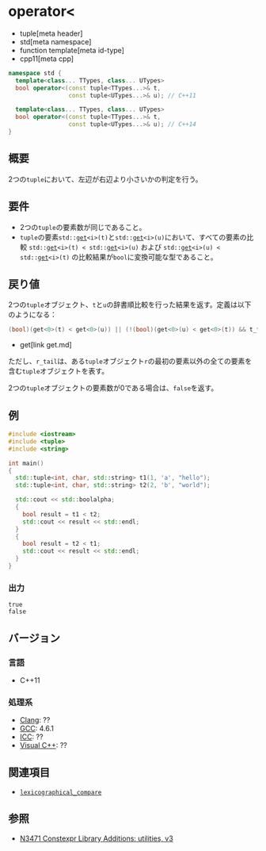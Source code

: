 # operator<
* tuple[meta header]
* std[meta namespace]
* function template[meta id-type]
* cpp11[meta cpp]

```cpp
namespace std {
  template<class... TTypes, class... UTypes>
  bool operator<(const tuple<TTypes...>& t,
                 const tuple<UTypes...>& u); // C++11

  template<class... TTypes, class... UTypes>
  bool operator<(const tuple<TTypes...>& t,
                 const tuple<UTypes...>& u); // C++14
}
```

## 概要
2つの`tuple`において、左辺が右辺より小さいかの判定を行う。


## 要件
- 2つの`tuple`の要素数が同じであること。
- `tuple`の要素`std::`[`get`](get.md)`<i>(t)`と`std::`[`get`](get.md)`<i>(u)`において、すべての要素の比較 `std::`[`get`](get.md)`<i>(t) < std::`[`get`](get.md)`<i>(u)` および `std::`[`get`](get.md)`<i>(u) < std::`[`get`](get.md)`<i>(t)` の比較結果が`bool`に変換可能な型であること。


## 戻り値
2つの`tuple`オブジェクト、`t`と`u`の辞書順比較を行った結果を返す。定義は以下のようになる：

```cpp
(bool)(get<0>(t) < get<0>(u)) || (!(bool)(get<0>(u) < get<0>(t)) && t_tail < u_tail)
```
* get[link get.md]

ただし、`r_tail`は、ある`tuple`オブジェクト`r`の最初の要素以外の全ての要素を含む`tuple`オブジェクトを表す。

2つの`tuple`オブジェクトの要素数が0である場合は、`false`を返す。


## 例
```cpp example
#include <iostream>
#include <tuple>
#include <string>

int main()
{
  std::tuple<int, char, std::string> t1(1, 'a', "hello");
  std::tuple<int, char, std::string> t2(2, 'b', "world");

  std::cout << std::boolalpha;
  {
    bool result = t1 < t2;
    std::cout << result << std::endl;
  }
  {
    bool result = t2 < t1;
    std::cout << result << std::endl;
  }
}
```

### 出力
```
true
false
```

## バージョン
### 言語
- C++11

### 処理系
- [Clang](/implementation.md#clang): ??
- [GCC](/implementation.md#gcc): 4.6.1
- [ICC](/implementation.md#icc): ??
- [Visual C++](/implementation.md#visual_cpp): ??


## 関連項目
- [`lexicographical_compare`](/reference/algorithm/lexicographical_compare.md)


## 参照
- [N3471 Constexpr Library Additions: utilities, v3](http://www.open-std.org/jtc1/sc22/wg21/docs/papers/2012/n3471.html)
